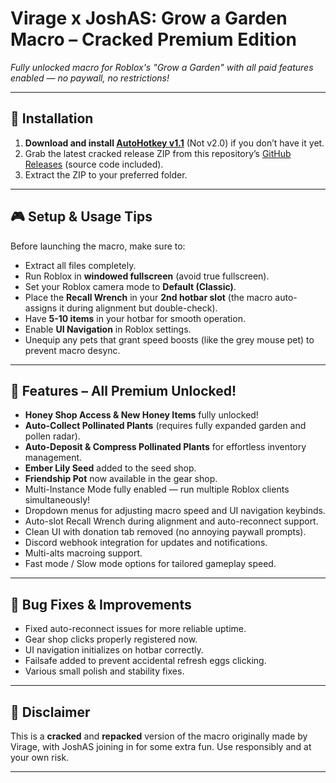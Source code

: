 # Virage x JoshAS: Grow a Garden Macro – Cracked Premium Edition  
*Fully unlocked macro for Roblox's "Grow a Garden" with all paid features enabled — no paywall, no restrictions!*

---

## 🚀 Installation

1. **Download and install [AutoHotkey v1.1](https://www.autohotkey.com/)** (Not v2.0) if you don’t have it yet.  
2. Grab the latest cracked release ZIP from this repository’s [GitHub Releases](https://github.com/YourRepoHere) (source code included).  
3. Extract the ZIP to your preferred folder.

---

## 🎮 Setup & Usage Tips

Before launching the macro, make sure to:  
- Extract all files completely.  
- Run Roblox in **windowed fullscreen** (avoid true fullscreen).  
- Set your Roblox camera mode to **Default (Classic)**.  
- Place the **Recall Wrench** in your **2nd hotbar slot** (the macro auto-assigns it during alignment but double-check).  
- Have **5-10 items** in your hotbar for smooth operation.  
- Enable **UI Navigation** in Roblox settings.  
- Unequip any pets that grant speed boosts (like the grey mouse pet) to prevent macro desync.  

---

## 🐝 Features – All Premium Unlocked!

- **Honey Shop Access & New Honey Items** fully unlocked!  
- **Auto-Collect Pollinated Plants** (requires fully expanded garden and pollen radar).  
- **Auto-Deposit & Compress Pollinated Plants** for effortless inventory management.  
- **Ember Lily Seed** added to the seed shop.  
- **Friendship Pot** now available in the gear shop.  
- Multi-Instance Mode fully enabled — run multiple Roblox clients simultaneously!  
- Dropdown menus for adjusting macro speed and UI navigation keybinds.  
- Auto-slot Recall Wrench during alignment and auto-reconnect support.  
- Clean UI with donation tab removed (no annoying paywall prompts).  
- Discord webhook integration for updates and notifications.  
- Multi-alts macroing support.  
- Fast mode / Slow mode options for tailored gameplay speed.

---

## 🐞 Bug Fixes & Improvements

- Fixed auto-reconnect issues for more reliable uptime.  
- Gear shop clicks properly registered now.  
- UI navigation initializes on hotbar correctly.  
- Failsafe added to prevent accidental refresh eggs clicking.  
- Various small polish and stability fixes.

---

## 📢 Disclaimer  
This is a **cracked** and **repacked** version of the macro originally made by Virage, with JoshAS joining in for some extra fun. Use responsibly and at your own risk.

---
